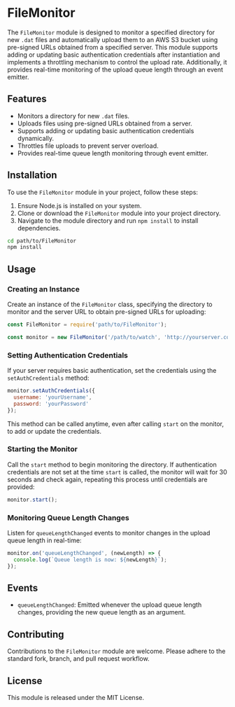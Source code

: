 # FileMonitor

The `FileMonitor` module is designed to monitor a specified directory for new `.dat` files and automatically upload them to an AWS S3 bucket using pre-signed URLs obtained from a specified server. This module supports adding or updating basic authentication credentials after instantiation and implements a throttling mechanism to control the upload rate. Additionally, it provides real-time monitoring of the upload queue length through an event emitter.

## Features

- Monitors a directory for new `.dat` files.
- Uploads files using pre-signed URLs obtained from a server.
- Supports adding or updating basic authentication credentials dynamically.
- Throttles file uploads to prevent server overload.
- Provides real-time queue length monitoring through event emitter.

## Installation

To use the `FileMonitor` module in your project, follow these steps:

1. Ensure Node.js is installed on your system.
2. Clone or download the `FileMonitor` module into your project directory.
3. Navigate to the module directory and run `npm install` to install dependencies.

```bash
cd path/to/FileMonitor
npm install
```

## Usage

### Creating an Instance

Create an instance of the `FileMonitor` class, specifying the directory to monitor and the server URL to obtain pre-signed URLs for uploading:

```javascript
const FileMonitor = require('path/to/FileMonitor');

const monitor = new FileMonitor('/path/to/watch', 'http://yourserver.com/url');
```

### Setting Authentication Credentials

If your server requires basic authentication, set the credentials using the `setAuthCredentials` method:

```javascript
monitor.setAuthCredentials({
  username: 'yourUsername',
  password: 'yourPassword'
});
```

This method can be called anytime, even after calling `start` on the monitor, to add or update the credentials.

### Starting the Monitor

Call the `start` method to begin monitoring the directory. If authentication credentials are not set at the time `start` is called, the monitor will wait for 30 seconds and check again, repeating this process until credentials are provided:

```javascript
monitor.start();
```

### Monitoring Queue Length Changes

Listen for `queueLengthChanged` events to monitor changes in the upload queue length in real-time:

```javascript
monitor.on('queueLengthChanged', (newLength) => {
  console.log(`Queue length is now: ${newLength}`);
});
```

## Events

- `queueLengthChanged`: Emitted whenever the upload queue length changes, providing the new queue length as an argument.

## Contributing

Contributions to the `FileMonitor` module are welcome. Please adhere to the standard fork, branch, and pull request workflow.

## License

This module is released under the MIT License.